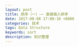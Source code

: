 ```yaml
---
layout: post
title: 排序（一）—— 直接插入排序
date: 2017-08-08 17:00:10 +0800
categories: 技术
tags: Data Structure
keywords: sort
description: 知识整理
---
```

